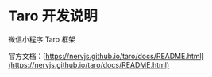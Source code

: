 # Taro 开发说明

微信小程序 Taro 框架

官方文档：[https://nervjs.github.io/taro/docs/README.html](https://nervjs.github.io/taro/docs/README.html)
